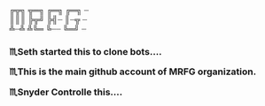 ╔╦╗ ╦═╗ ╔═╗ ╔═╗ ┈  
║║║ ╠╦╝ ╠╣┈ ║┈╦ ┈  
╩┈╩ ╩╚═ ╚┈┈ ╚═╝ ┈


<h3>♏Seth started this to clone bots…. 

♏This is the main github account of MRFG organization. 

♏Snyder Controlle this….</h3>
<!---
MRFGsn/MRFGsn is a ✨ special ✨ repository because its `README.md` (this file) appears on your GitHub profile.
You can click the Preview link to take a look at your changes.
--->
